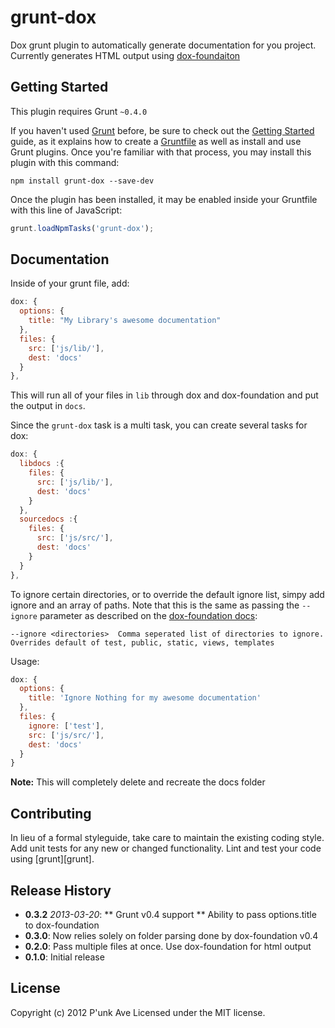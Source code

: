 # grunt-dox

Dox grunt plugin to automatically generate documentation for you project. Currently generates HTML output using [dox-foundaiton](https://github.com/punkave/dox-foundation)

## Getting Started
This plugin requires Grunt `~0.4.0`

If you haven't used [Grunt](http://gruntjs.com/) before, be sure to check out the [Getting Started](http://gruntjs.com/getting-started) guide, as it explains how to create a [Gruntfile](http://gruntjs.com/sample-gruntfile) as well as install and use Grunt plugins. Once you're familiar with that process, you may install this plugin with this command:

```shell
npm install grunt-dox --save-dev
```

Once the plugin has been installed, it may be enabled inside your Gruntfile with this line of JavaScript:

```js
grunt.loadNpmTasks('grunt-dox');
```

## Documentation
Inside of your grunt file, add:
```javascript
dox: {
  options: {
    title: "My Library's awesome documentation"
  },
  files: {
    src: ['js/lib/'],
    dest: 'docs'
  }
},
```

This will run all of your files in `lib` through dox and dox-foundation and  put the output in `docs`.

Since the `grunt-dox` task is a multi task, you can create several tasks for dox:

```js
dox: {
  libdocs :{
    files: {
      src: ['js/lib/'],
      dest: 'docs'
    }
  },
  sourcedocs :{
    files: {
      src: ['js/src/'],
      dest: 'docs'
    }
  }
},
```

To ignore certain directories, or to override the default ignore list, simpy add ignore and an array of paths. Note that this is the same as passing the `--ignore` parameter as described on the [dox-foundation docs](https://github.com/punkave/dox-foundation/blob/master/README.md):

```
--ignore <directories>  Comma seperated list of directories to ignore. Overrides default of test, public, static, views, templates
```

Usage:

```js
dox: {
  options: {
    title: 'Ignore Nothing for my awesome documentation'
  },
  files: {
    ignore: ['test'],
    src: ['js/src/'],
    dest: 'docs'
  }
}
```

**Note:** This will completely delete and recreate the docs folder

## Contributing
In lieu of a formal styleguide, take care to maintain the existing coding style. Add unit tests for any new or changed functionality. Lint and test your code using [grunt][grunt].

## Release History
* **0.3.2** *2013-03-20*: 
** Grunt v0.4 support
** Ability to pass options.title to dox-foundation
* **0.3.0**: Now relies solely on folder parsing done by dox-foundation v0.4
* **0.2.0**: Pass multiple files at once. Use dox-foundation for html output
* **0.1.0**: Initial release

## License
Copyright (c) 2012 P'unk Ave
Licensed under the MIT license.

